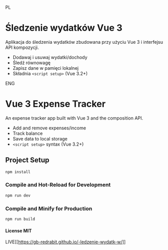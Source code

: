 PL
# Śledzenie wydatków Vue 3

Aplikacja do śledzenia wydatków zbudowana przy użyciu Vue 3 i interfejsu API kompozycji.

- Dodawaj i usuwaj wydatki/dochody
- Śledź równowagę
- Zapisz dane w pamięci lokalnej
- Składnia `<script setup>` (Vue 3.2+)


ENG
# Vue 3 Expense Tracker

An expense tracker app built with Vue 3 and the composition API.

- Add and remove expenses/income
- Track balance
- Save data to local storage
- `<script setup>` syntax (Vue 3.2+)



## Project Setup

```sh
npm install
```

### Compile and Hot-Reload for Development

```sh
npm run dev
```

### Compile and Minify for Production

```sh
npm run build
```

#### License MIT

LIVE[[https://gb-redrabit.github.io/-ledzenie-wydatk-w/]]